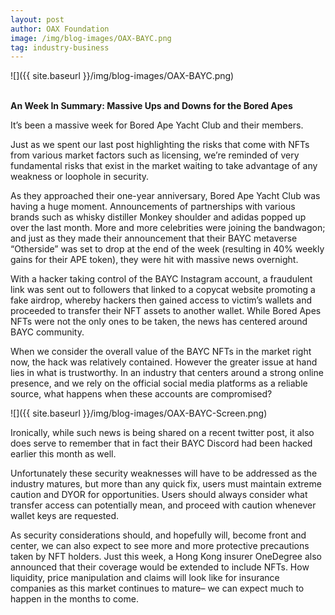 ```yaml
---
layout: post
author: OAX Foundation
image: /img/blog-images/OAX-BAYC.png
tag: industry-business
---
```


![]({{ site.baseurl }}/img/blog-images/OAX-BAYC.png)

<br><b>An Week In Summary: Massive Ups and Downs for the Bored Apes</b>

It’s been a massive week for Bored Ape Yacht Club and their members.

Just as we spent our last post highlighting the risks that come with NFTs from various market factors such as licensing, we’re reminded of very fundamental risks that exist in the market waiting to take advantage of any weakness or loophole in security.

As they approached their one-year anniversary, Bored Ape Yacht Club was having a huge moment. Announcements of partnerships with various brands such as whisky distiller Monkey shoulder and adidas popped up over the last month. More and more celebrities were joining the bandwagon; and just as they made their announcement that their BAYC metaverse “Otherside” was set to drop at the end of the week (resulting in 40% weekly gains for their APE token), they were hit with massive news overnight.

With a hacker taking control of the BAYC Instagram account, a fraudulent link was sent out to followers that linked to a copycat website promoting a fake airdrop, whereby hackers then gained access to victim’s wallets and proceeded to transfer their NFT assets to another wallet. While Bored Apes NFTs were not the only ones to be taken, the news has centered around BAYC community. 

When we consider the overall value of the BAYC NFTs in the market right now, the hack was relatively contained. However the greater issue at hand lies in what is trustworthy. In an industry that centers around a strong online presence, and we rely on the official social media platforms as a reliable source, what happens when these accounts are compromised?

![]({{ site.baseurl }}/img/blog-images/OAX-BAYC-Screen.png)

Ironically, while such news is being shared on a recent twitter post, it also does serve to remember that in fact their BAYC Discord had been hacked earlier this month as well. 

Unfortunately these security weaknesses will have to be addressed as the industry matures, but more than any quick fix, users must maintain extreme caution and DYOR for opportunities. Users should always consider what transfer access can potentially mean, and proceed with caution whenever wallet keys are requested.

As security considerations should, and hopefully will, become front and center, we can also expect to see more and more protective precautions taken by NFT holders. Just this week, a Hong Kong insurer OneDegree also announced that their coverage would be extended to include NFTs. How liquidity, price manipulation and claims will look like for insurance companies as this market continues to mature– we can expect much to happen in the months to come.
